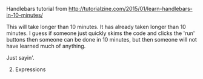 Handlebars tutorial from http://tutorialzine.com/2015/01/learn-handlebars-in-10-minutes/

This will take longer than 10 minutes. It has already taken longer than 10 minutes. I guess if someone just quickly skims the code and clicks the 'run' buttons then someone can be done in 10 minutes, but then someone will not have learned much of anything.

Just sayin'.

2. Expressions
